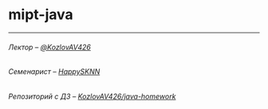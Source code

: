 # mipt-java

---

###### Лектор – [@KozlovAV426](https://github.com/KozlovAV426)

###### Семенарист – [HappySKNN](https://github.com/HappySKNN)

###### Репозиторий с ДЗ – [KozlovAV426/java-homework](https://github.com/KozlovAV426/java-homework)